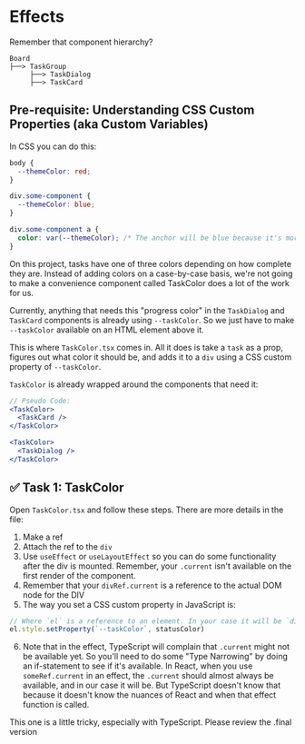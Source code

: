 # Effects

Remember that component hierarchy?

```
Board
├──> TaskGroup
     ├──> TaskDialog
     ├──> TaskCard
```

## Pre-requisite: Understanding CSS Custom Properties (aka Custom Variables)

In CSS you can do this:

```css
body {
  --themeColor: red;
}

div.some-component {
  --themeColor: blue;
}

div.some-component a {
  color: var(--themeColor); /* The anchor will be blue because it's more locally scoped */
}
```

On this project, tasks have one of three colors depending on how complete they are. Instead of adding colors on a case-by-case basis, we're not going to make a convenience component called TaskColor does a lot of the work for us.

Currently, anything that needs this "progress color" in the `TaskDialog` and `TaskCard` components is already using `--taskColor`. So we just have to make `--taskColor` available on an HTML element above it.

This is where `TaskColor.tsx` comes in. All it does is take a `task` as a prop, figures out what color it should be, and adds it to a `div` using a CSS custom property of `--taskColor`.

`TaskColor` is already wrapped around the components that need it:

```jsx
// Pseudo Code:
<TaskColor>
  <TaskCard />
</TaskColor>

<TaskColor>
  <TaskDialog />
</TaskColor>
```

## ✅ Task 1: TaskColor

Open `TaskColor.tsx` and follow these steps. There are more details in the file:

1.  Make a ref
2.  Attach the ref to the `div`
3.  Use `useEffect` or `useLayoutEffect` so you can do some functionality after the div is mounted. Remember, your `.current` isn't available on the first render of the component.
4.  Remember that your `divRef.current` is a reference to the actual DOM node for the DIV
5.  The way you set a CSS custom property in JavaScript is:

```js
// Where `el` is a reference to an element. In your case it will be `divRef.current` instead
el.style.setProperty(`--taskColor`, statusColor)
```

6. Note that in the effect, TypeScript will complain that `.current` might not be available yet. So you'll need to do some "Type Narrowing" by doing an if-statement to see if it's available. In React, when you use `someRef.current` in an effect, the `.current` should almost always be available, and in our case it will be. But TypeScript doesn't know that because it doesn't know the nuances of React and when that effect function is called.

This one is a little tricky, especially with TypeScript. Please review the .final version
